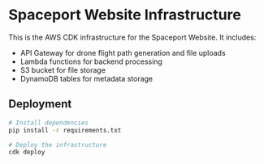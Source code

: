 # Spaceport Website Infrastructure

This is the AWS CDK infrastructure for the Spaceport Website. It includes:

- API Gateway for drone flight path generation and file uploads
- Lambda functions for backend processing
- S3 bucket for file storage
- DynamoDB tables for metadata storage

## Deployment

```bash
# Install dependencies
pip install -r requirements.txt

# Deploy the infrastructure
cdk deploy
``` 